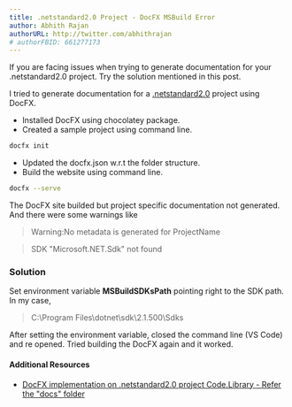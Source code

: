 ```yaml
---
title: .netstandard2.0 Project - DocFX MSBuild Error
author: Abhith Rajan
authorURL: http://twitter.com/abhithrajan
# authorFBID: 661277173
---
```


If you are facing issues when trying to generate documentation for your .netstandard2.0 project. Try the solution mentioned in this post.

<!--truncate-->

I tried to generate documentation for a [.netstandard2.0](https://github.com/Abhith/Code.Library) project using DocFX.

- Installed DocFX using chocolatey package.
- Created a sample project using command line.

```bash
docfx init
```

- Updated the docfx.json w.r.t the folder structure.
- Build the website using command line.

```bash
docfx --serve
```

The DocFX site builded but project specific documentation not generated. And there were some warnings like

> Warning:No metadata is generated for ProjectName

> SDK "Microsoft.NET.Sdk" not found

### Solution

Set environment variable **MSBuildSDKsPath** pointing right to the SDK path. In my case,

> C:\Program Files\dotnet\sdk\2.1.500\Sdks

After setting the environment variable, closed the command line (VS Code) and re opened. Tried building the DocFX again and it worked.

#### Additional Resources

- [DocFX implementation on .netstandard2.0 project Code.Library - Refer the "docs" folder](https://github.com/Abhith/Code.Library)
